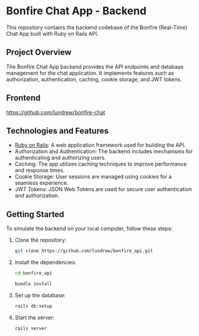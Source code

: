# Bonfire Chat App - Backend

This repository contains the backend codebase of the Bonfire (Real-Time) Chat App built with Ruby on Rails API.

## Project Overview

The Bonfire Chat App backend provides the API endpoints and database management for the chat application. It implements features such as authorization, authentication, caching, cookie storage, and JWT tokens.

## Frontend

https://github.com/lundrew/bonfire-chat

## Technologies and Features

- [Ruby on Rails](https://rubyonrails.org): A web application framework used for building the API.
- Authorization and Authentication: The backend includes mechanisms for authenticating and authorizing users.
- Caching: The app utilizes caching techniques to improve performance and response times.
- Cookie Storage: User sessions are managed using cookies for a seamless experience.
- JWT Tokens: JSON Web Tokens are used for secure user authentication and authorization.

## Getting Started

To simulate the backend on your local computer, follow these steps:

1. Clone the repository:

   ```bash
   git clone https://github.com/lundrew/bonfire_api.git

   ```

2. Install the dependencies:

   ```bash
   cd bonfire_api
   ```

   ```bash
   bundle install

   ```

3. Set up the database:

   ```bash
   rails db:setup

   ```

4. Start the server:

   ```bash
   rails server
   ```
